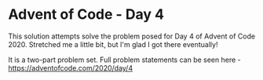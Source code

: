 # Advent of Code - Day 4

This solution attempts solve the problem posed for Day 4 of Advent of Code 2020. Stretched me a little bit, but I'm glad I got there eventually!

It is a two-part problem set. Full problem statements can be seen here - https://adventofcode.com/2020/day/4
